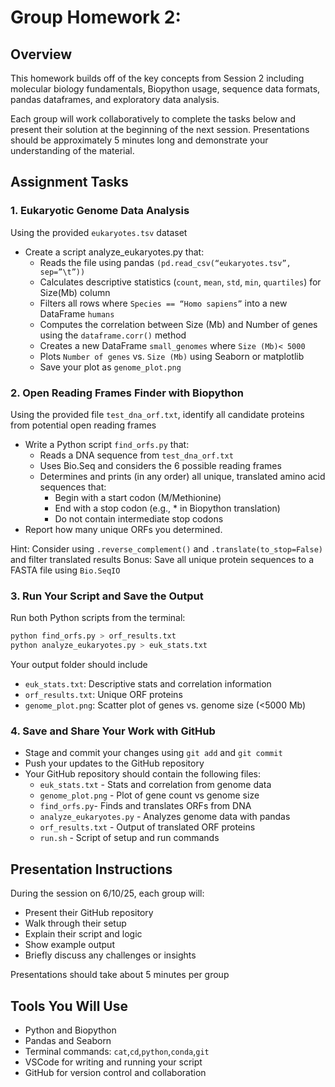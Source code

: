 # Group Homework 2: 

## Overview

This homework builds off of the key concepts from Session 2 including molecular biology fundamentals, Biopython usage, sequence data formats, pandas dataframes, and exploratory data analysis. 

Each group will work collaboratively to complete the tasks below and present their solution at the beginning of the next session. Presentations should be approximately 5 minutes long and demonstrate your understanding of the material.

## Assignment Tasks

### 1. Eukaryotic Genome Data Analysis 

Using the provided `eukaryotes.tsv` dataset 

- Create a script analyze_eukaryotes.py that:
    - Reads the file using pandas `(pd.read_csv(“eukaryotes.tsv”, sep=”\t”))`
    - Calculates descriptive statistics (`count`, `mean`, `std`, `min`, `quartiles`) for Size(Mb) column
    - Filters all rows where `Species == “Homo sapiens”` into a new DataFrame `humans`
    - Computes the correlation between Size (Mb) and Number of genes using the `dataframe.corr()` method
    - Creates a new DataFrame `small_genomes` where `Size (Mb)< 5000`
    - Plots `Number of genes` vs. `Size (Mb)` using Seaborn or matplotlib
    - Save your plot as `genome_plot.png`

### 2. Open Reading Frames Finder with Biopython 

Using the provided file `test_dna_orf.txt`, identify all candidate proteins from potential open reading frames 

- Write a Python script `find_orfs.py` that:
    - Reads a DNA sequence from `test_dna_orf.txt`
    - Uses Bio.Seq and considers the 6 possible reading frames
    - Determines and prints (in any order) all unique, translated amino acid sequences that: 
        - Begin with a start codon (M/Methionine)
        - End with a stop codon (e.g., * in Biopython translation)
        - Do not contain intermediate stop codons
- Report how many unique ORFs you determined.

Hint: Consider using `.reverse_complement()` and `.translate(to_stop=False)` and filter translated results
Bonus: Save all unique protein sequences to a FASTA file using `Bio.SeqIO`

### 3. Run Your Script and Save the Output

Run both Python scripts from the terminal: 

```bash
python find_orfs.py > orf_results.txt
python analyze_eukaryotes.py > euk_stats.txt
```

Your output folder should include 
- `euk_stats.txt`: Descriptive stats and correlation information
- `orf_results.txt`: Unique ORF proteins
- `genome_plot.png`: Scatter plot of genes vs. genome size (<5000 Mb)

### 4. Save and Share Your Work with GitHub

- Stage and commit your changes using `git add` and `git commit`
- Push your updates to the GitHub repository
- Your GitHub repository should contain the following files:
  - `euk_stats.txt` - Stats and correlation from genome data
  - `genome_plot.png` - Plot of gene count vs genome size
  - `find_orfs.py`- Finds and translates ORFs from DNA
  - `analyze_eukaryotes.py` - Analyzes genome data with pandas
  - `orf_results.txt` - Output of translated ORF proteins
  - `run.sh` - Script of setup and run commands

## Presentation Instructions

During the session on 6/10/25, each group will: 

- Present their GitHub repository
- Walk through their setup
- Explain their script and logic
- Show example output
- Briefly discuss any challenges or insights

Presentations should take about 5 minutes per group

## Tools You Will Use

- Python and Biopython
- Pandas and Seaborn
- Terminal commands: `cat`,`cd`,`python`,`conda`,`git`
- VSCode for writing and running your script
- GitHub for version control and collaboration
